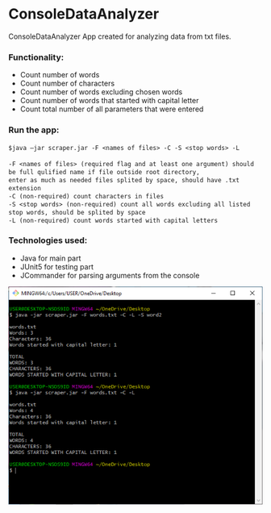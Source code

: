 # ConsoleDataAnalyzer
ConsoleDataAnalyzer App created for analyzing data from txt files. 

### Functionality:
* Count number of words
* Count number of characters
* Count number of words excluding chosen words
* Count number of words that started with capital letter
* Count total number of all parameters that were entered

### Run the app:

```
$java –jar scraper.jar -F <names of files> -C -S <stop words> -L

-F <names of files> (required flag and at least one argument) should be full qulified name if file outside root directory, 
enter as much as needed files splited by space, should have .txt extension
-C (non-required) count characters in files
-S <stop words> (non-required) count all words excluding all listed stop words, should be splited by space
-L (non-required) count words started with capital letters
```

### Technologies used:

* Java for main part
* JUnit5 for testing part
* JCommander for parsing arguments from the console

![Algorithm schema](https://github.com/Vldpwnz/ConsoleDataAnalyzer/blob/main/ConsoleDataAnalyzer/src/main/resources/AppScreenShot2.png)
